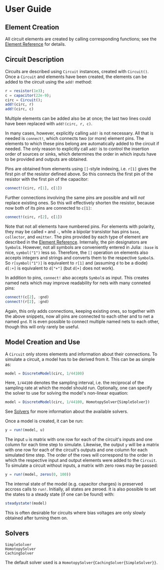 # User Guide

## Element Creation

All circuit elements are created by calling corresponding functions; see the
[Element Reference](@ref) for details.

## Circuit Description

Circuits are described using `Circuit` instances, created with `Circuit()`.
Once a `Circuit` and elements have been created, the elements can be added to
the circuit using the `add!` method:

```Julia
r = resistor(1e3);
c = capacitor(22e-9);
circ = Circuit();
add!(circ, r)
add!(circ, c)
```

Multiple elements can be added also be at once; the last two lines could have
been replaced with `add!(circ, r, c)`.

In many cases, however, explicitly calling `add!` is not necessary. All that
is needed is `connect!`, which connects two (or more) element pins. The
elements to which these pins belong are automatically added to the circuit if
needed. The only reason to explicitly call `add!` is to control the insertion
order of sources or sinks, which determines the order in which inputs have to be
provided and outputs are obtained.

Pins are obtained from elements using `[]`-style indexing, i.e. `r[1]` gives
the first pin of the resistor defined above. So this connects the first pin of
the resistor with the first pin of the capacitor:

```Julia
connect!(circ, r[1], c[1])
```

Further connections involving the same pins are possible and will *not* replace
existing ones. So this will effectively shorten the resistor, because now both
of its pins are connected to `c[1]`:

```Julia
connect!(circ, r[2], c[1])
```

Note that not all elements have numbered pins. For elements with polarity, they
may be called `+` and `-`, while a bipolar transistor has pins `base`,
`collector`, and `emitter`. The pins provided by each type of element are
described in the [Element Reference](@ref). Internally, the pin designators are
`Symbol`s. However, not all symbols are conveniently entered in Julia:
`:base` is nice, `symbol("1")` less so. Therefore, the `[]` operation on
elements also accepts integers and strings and converts them to the respective
`Symbol`s. So `r[symbol("1")]` is equivalent to `r[1]` and (assuming
`d` to be a diode) `d[:+]` is equivalent to `d["+"]` (but `d[+]` does
not work).

In addition to pins, `connect!` also accepts `Symbol`s as input. This creates
named nets which may improve readability for nets with many conneted
pins:

```Julia
connect!(c[2], :gnd)
connect!(r[2], :gnd)
```

Again, this only adds connections, keeping existing ones, so together with the
above snippets, now all pins are connected to each other and to net a named
`gnd`. It is even possible to connect multiple named nets to each other, though
this will only rarely be useful.

## Model Creation and Use

A `Circuit` only stores elements and information about their connections. To
simulate a circuit, a model has to be derived from it. This can be as simple
as:

```Julia
model = DiscreteModel(circ, 1/44100)
```

Here, `1/44100` denotes the sampling interval, i.e. the reciprocal of the
sampling rate at which the model should run. Optionally, one can specify the
solver to use for solving the model's non-linear equation:

```Julia
model = DiscreteModel(circ, 1/44100, HomotopySolver{SimpleSolver})
```

See [Solvers](@ref) for more information about the available solvers.

Once a model is created, it can be run:

```Julia
y = run!(model, u)
```

The input `u` is matrix with one row for each of the circuit's inputs and one
column for each time step to simulate. Likewise, the output `y` will be a
matrix with one row for each of the circuit's outputs and one column for each
simulated time step. The order of the rows will correspond to the order in which
the respective input and output elements were added to the `Circuit`. To
simulate a circuit without inputs, a matrix with zero rows may be passed:

```Julia
y = run!(model, zeros(0, 100))
```

The internal state of the model (e.g. capacitor charges) is preserved accross
calls to `run!`. Initially, all states are zeroed. It is also possible to set
the states to a steady state (if one can be found) with:

```Julia
steadystate!(model)
```

This is often desirable for circuits where bias voltages are only slowly
obtained after turning them on.

## Solvers

```@docs
SimpleSolver
HomotopySolver
CachingSolver
```

The default solver used is a `HomotopySolver{CachingSolver{SimpleSolver}}`.
